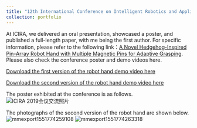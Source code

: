 ```yaml
---
title: "12th International Conference on Intelligent Robotics and Applications (ICIRA),2019"
collection: portfolio
---
```


At ICIRA, we delivered an oral presentation, showcased a poster, and published a full-length paper, with me being the first author. For specific information, please refer to the following link：[A Novel Hedgehog-Inspired Pin-Array Robot Hand with Multiple Magnetic Pins for Adaptive Grasping](https://enderhangyuan.github.io/publication/20190811). Please also check the conference poster and demo videos here.

[Download the first version of the robot hand demo video here](https://github.com/EnderHangYuan/EnderHangYuan.github.io/blob/master/images/%E7%A3%81%E9%A9%B1%E6%BB%91%E7%AE%A1%E8%87%AA%E9%80%82%E5%BA%94%E9%80%9A%E7%94%A8%E6%8A%93%E6%8C%81%E5%99%A8%E8%A7%86%E9%A2%91.mp4)

[Download the second version of the robot hand demo video here](https://github.com/EnderHangYuan/EnderHangYuan.github.io/blob/master/images/%E7%AC%AC%E4%BA%8C%E4%BB%A3%E6%BB%91%E7%AE%A1%E6%9C%BA%E5%99%A8%E4%BA%BA%E6%89%8B%E8%A7%86%E9%A2%91_x264.mp4)

The poster exhibited at the conference is as follows.![ICIRA 2019会议交流照片](https://user-images.githubusercontent.com/98693538/153436633-ced050ac-fd76-49f0-84a6-b543686f8491.jpg)

The photographs of the second version of the robot hand are shown below.![mmexport1551774259108](https://user-images.githubusercontent.com/98693538/153562907-403b1344-c364-44c1-9d72-d204bd419dc8.jpg)
![mmexport1551774263318](https://user-images.githubusercontent.com/98693538/153562916-17c9a56d-2f0e-40f1-a9a3-007ceb493107.jpg)
